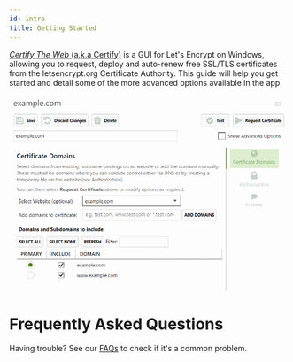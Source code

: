 ```yaml
---
id: intro
title: Getting Started
---
```


[*Certify The Web* (a.k.a Certify)](https://certifytheweb.com) is a GUI for  Let's Encrypt on Windows, allowing you to request, deploy and auto-renew free SSL/TLS certificates from the letsencrypt.org Certificate Authority. This guide will help you get started and detail some of the more advanced options available in the app.

![Basic Certificate Request UI](assets/ui.png)

# Frequently Asked Questions
Having trouble? See our [FAQs](faq.md) to check if it's a common problem.


